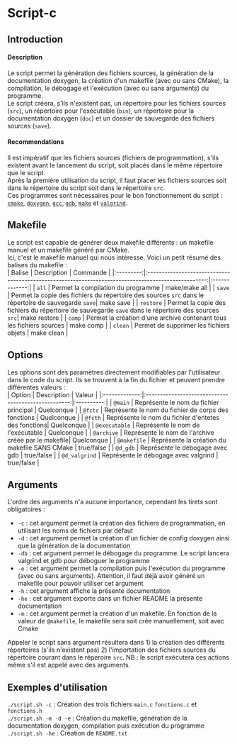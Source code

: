 # Script-c
## Introduction
#### Description
Le script permet la génération des fichiers sources, la génération de la documentation doxygen, la création d'un makefile (avec ou sans CMake), la compilation, le débogage et l'exécution (avec ou sans arguments) du programme.  
Le script créera, s'ils n'existent pas, un répertoire pour les fichiers sources (`src`), un répertoire pour l'exécutable (`bin`), un répertoire pour la documentation doxygen (`doc`) et un dossier de sauvegarde des fichiers sources (`save`).
#### Recommendations
Il est impératif que les fichiers sources (fichiers de programmation), s'ils existent avant le lancement du script, soit placés dans le même répertoire que le script.  
Après la première utilisation du script, il faut placer les fichiers sources soit dans le répertoire du script soit dans le répertoire `src`.   
Ces programmes sont nécessaires pour le bon fonctionnement du script : [`cmake`](https://cmake.org/download/), [`doxygen`](https://www.doxygen.nl/download.html), [`gcc`](https://gcc.gnu.org/install/index.html), [`gdb`](https://www.sourceware.org/gdb/download/), [`make`](https://www.gnu.org/software/make/#download) et [`valgrind`](https://valgrind.org/downloads/?src=www.discoversdk.com).  

## Makefile
Le script est capable de générer deux makefile différents : un makefile manuel et un makefile généré par CMake.  
Ici, c'est le makefile manuel qui nous intéresse. Voici un petit résumé des balises du makefile :  
|  Balise   |                                             Description                                             |   Commande    |
|:---------:|:---------------------------------------------------------------------------------------------------:|:-------------:|
| `all`     | Permet la compilation du programme                                                                  | make/make all |
| `save`    | Permet la copie des fichiers du répertoire des sources `src` dans le répertoire de sauvegarde `save`| make save     |
| `restore` | Permet la copie des fichiers du répertoire de sauvegarde `save` dans le répertoire des sources `src`| make restore  |
| `comp`    | Permet la création d'une archive contenant tous les fichiers sources                                | make comp     |
| `clean`   | Permet de supprimer les fichiers objets                                                             | make clean    |

## Options
Les options sont des paramètres directement modifiables par l'utilisateur dans le code du script. Ils se trouvent à la fin du fichier et peuvent prendre différentes valeurs :  
|    Option     |                     Description                     |   Valeur   |
|:-------------:|:---------------------------------------------------:|:----------:|
| `@main`       | Représente le nom du fichier principal              | Quelconque |
| `@fctc`       | Représente le nom du fichier de corps des fonctions | Quelconque |
| `@fcth`       | Représente le nom du fichier d'entetes des fonctions| Quelconque |
| `@executable` | Représente le nom de l'exécutable                   | Quelconque |
| `@archive`    | Représente le nom de l'archive créée par le makefile| Quelconque | 
| `@makefile`   | Représente la création du makefile SANS CMake       | true/false | 
| `@d_gdb`      | Représente le débogage avec gdb                     | true/false | 
| `@d_valgrind` | Représente le débogage avec valgrind                | true/false | 

## Arguments
L'ordre des arguments n'a aucune importance, cependant les tirets sont obligatoires :  
* `-c` : cet argument permet la création des fichiers de programmation, en utilisant les noms de fichiers par défaut  
* `-d` : cet argument permet la création d'un fichier de config doxygen ainsi que la génération de la documentation  
* `-db` : cet argument permet le débogage du programme. Le script lancera valgrind et gdb pour déboguer le programme  
* `-e` : cet argument permet la compilation puis l'exécution du programme (avec ou sans arguments). Attention, il faut déjà avoir généré un makefile pour pouvoir utiliser cet argument  
* `-h` : cet argument affiche la présente documentation  
* `-he` : cet argument exporte dans un fichier README la présente documentation  
* `-m` : cet argument permet la création d'un makefile. En fonction de la valeur de `@makefile`, le makefile sera soit crée manuellement, soit avec Cmake  

Appeler le script sans argument résultera dans 1) la création des différents répertoires (s'ils n'existent pas) 2) l'importation des fichiers sources du répertoire courant dans le réperoire `src`. NB : le script exécutera ces actions même s'il est appelé avec des arguments.  

## Exemples d'utilisation  
`./script.sh -c`         : Création des trois fichiers `main.c` `fonctions.c` et `fonctions.h`  
`./script.sh -m -d -e`   : Création du makefile, génération de la documentation doxygen, compilation puis exécution du programme  
`./script.sh -he`        : Création de `README.txt`	